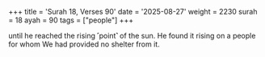 +++
title = 'Surah 18, Verses 90'
date = '2025-08-27'
weight = 2230
surah = 18
ayah = 90
tags = ["people"]
+++

until he reached the rising ˹point˺ of the sun. He found it rising on a people for whom We had provided no shelter from it.